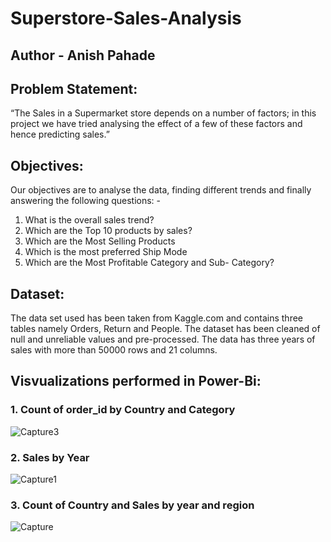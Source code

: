 
# Superstore-Sales-Analysis

## Author - Anish Pahade

## Problem Statement:

“The Sales in a Supermarket store depends on a number
of factors; in this project we have tried analysing the effect
of a few of these factors and hence predicting sales.”

## Objectives:

Our objectives are to analyse the data, finding different
trends and finally answering the following questions: -
1. What is the overall sales trend?
2. Which are the Top 10 products by sales?
3. Which are the Most Selling Products
4. Which is the most preferred Ship Mode
5. Which are the Most Profitable Category and Sub-
Category?

## Dataset:

The data set used has been taken from Kaggle.com and contains three tables namely Orders, Return and People. The dataset has been cleaned of null and unreliable values and pre-processed. The data has three years of sales with more than 50000 rows and 21 columns.

## Visvualizations performed in Power-Bi:


### 1. Count of order_id by Country and Category


![Capture3](https://user-images.githubusercontent.com/79787386/118364728-4ff48680-b5b7-11eb-8ef5-df20edd751df.PNG)


### 2. Sales by Year


![Capture1](https://user-images.githubusercontent.com/79787386/118364736-5420a400-b5b7-11eb-8641-ac2d7b0d76b0.PNG)


### 3. Count of Country and Sales by year and region


![Capture](https://user-images.githubusercontent.com/79787386/118364737-54b93a80-b5b7-11eb-9e12-6d3b9ec52995.PNG)
